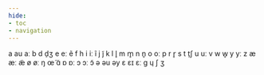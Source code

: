 ```yaml
---
hide:
- toc
- navigation
---
```

a
au
aː
b
d
d̠ʒ
e
eː
ẽ
f
h
i
iː
ĩ
j
j̃
k
l
l̥
m
m̥
n
n̥
o
oː
p
r
r̥
s
t
t̠ʃ
u
uː
v
w
w̥
y
yː
z
æ
æː
æ̃
ø
øː
ŋ
œ̃
ɑ̃
ɒ
ɒː
ɔ
ɔː
ɔ̃
ə
əu
əy
ɛ
ɛɪ
ɛː
ɡ
ɥ
ʃ
ʒ
